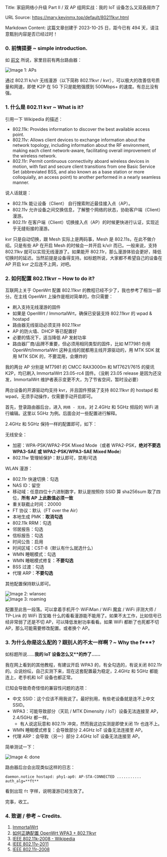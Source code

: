 Title: 家庭网络小升级 Part II / 双 AP 组网实战：我的 IoT 设备怎么又双叒叕炸了

URL Source: https://mary.kevinmx.top/default/80211kvr.html

Markdown Content:
这篇文章创建于 2023-10-25 日，距今已有 494 天，请注意甄别内容是否已经过时！

### 0\. 前情提要 ~ simple introduction.

如 [前文](https://mary.kevinmx.top/default/immortalwrt-iptv.html) 所说，家里目前有两台路由器：

![Image 1: APs](https://mary.kevinmx.top/usr/uploads/2023/10/1803567887.png)

通过 802.11 k/v/r 无线漫游（以下简称 802.11kvr / kvr），可以极大的改善信号质量和网速，即使 K2P 在 5G 下只是能勉强摸到 500Mbps+ 的速度。有总比没有强。

### 1\. 什么是 802.11 kvr ~ What is it?

引用一下 Wikipedia 的描述：

*   802.11k: Provides information to discover the best available access point.
*   802.11v: Allows client devices to exchange information about the network topology, including information about the RF environment, making each client network-aware, facilitating overall improvement of the wireless network.
*   802.11r: Permit continuous connectivity aboard wireless devices in motion, with fast and secure client transitions from one Basic Service Set (abbreviated BSS, and also known as a base station or more colloquially, an access point) to another performed in a nearly seamless manner.

说人话就是：

*   802.11k 能让设备（Client） 自行搜索附近最佳接入点（AP）。
*   802.11v 允许设备之间交换信息，了解整个网络的状态，协助客户端（Client）漫游。
*   802.11r 在客户端（Client）切换接入点（AP）的时候更快进行认证，实现近乎无缝衔接的漫游。

kvr 只是自动切换，跟 Mesh 实际上是两码事，Mesh 是 802.11s，在此不做介绍。只是有些 AP 在开启 Mesh 的时候会一并开启 k/v/r 而已。一般来说，支持 802.11kv 就可以实现无线漫游了。如果能开 802.11r，那么漫游体验会更好，降低切换时的延迟。当然前提是设备得支持。如标题所说，大家都不希望自己的设备在 AP 开启 kvr 之后连不上网，对吧。

### 2\. 如何配置 802.11kvr ~ How to do it?

互联网上关于 OpenWrt 配置 802.11kvr 的教程已经不少了，我也参考了相当一部分。在主线 OpenWrt 上操作是相对简单的，你只需要：

*   刷入支持无线漫游的固件
*   如果是 OpenWrt / ImmortalWrt，确保已安装支持 802.11kvr 的 wpad & hostapd
*   路由器无线驱动必须支持 802.11kvr
*   AP 的防火墙、DHCP 等已配置好
*   必要的情况下，适当降低 AP 发射功率
*   路由器厂商/品牌不重要，但必须用相同类型的固件，比如 MT7981 你用 OpenWrt/ImmortalWrt 这种主线的就都用主线开源驱动的，用 MTK SDK 就用 MTK SDK 的，不要混用，会爆炸的

我的两台 AP 分别是 MT7981 的 CMCC RAX3000m 和 MT7621/7615 的斐讯 K2P，均已刷入 ImmortalWrt 23.05-rc4 固件。（没刷 23.05 release 是因为还没发，ImmortalWrt 维护者表示变更不大，为了节省空间，暂时没必要）

两台设备的开源驱动均支持 kvr，并且固件预装了支持 802.11kvr 的 hostapd 和 wpad，无须手动操作，仅需要手动开启即可。

首先，登录路由器后台，进入 `网络 - 无线`，对 2.4GHz 和 5GHz 频段的 WiFi 进行编辑。这里以 5GHz 为例。后面会对一些配置进行解释。

2.4GHz 和 5GHz 保持一样的配置即可，如下：

无线安全：

*   加密：WPA-PSK/WPA2-PSK Mixed Mode（或者 WPA2-PSK，**绝对不要选 WPA3-SAE 或 WPA2-PSK/WPA3-SAE Mixed Mode**）
*   802.11w 管理帧保护：默认即可，禁用/可选

WLAN 漫游：

*   802.11r 快速切换：勾选
*   NAS ID：留空
*   移动域：任意四位十六进制数字，默认是按照你 SSID 算 sha256sum 取了四位，**所有 AP 上此数值必须一致**
*   重关联截止时间：20000
*   FT 协议：默认（FT over the Air）
*   本地生成 PMK：**取消勾选**
*   802.11k RRM：勾选
*   邻居报告：勾选
*   信标报告：勾选
*   时间公告：启用
*   时间区域：CST-8（默认有什么就选什么）
*   WMN 睡眠模式：勾选
*   WMN 睡眠模式修复：**不要勾选**
*   BSS 过渡：勾选
*   代理 ARP：**不要勾选**

其他配置保持默认即可。

![Image 2: wlansec](https://mary.kevinmx.top/usr/uploads/2023/10/3801157341.png)  
![Image 3: roaming](https://mary.kevinmx.top/usr/uploads/2023/10/1780094929.png)

配置至此告一段落。可以拿着手机开个 WiFiMan / WiFi 魔盒 / WiFi 评测大师 / TP-Link 的 WiFi 百宝箱 什么的看看漫游能不能用了。如果不太工作，比如信号已经非常弱了还是不切 AP，可以降低发射功率看看。如果 WiFi 都断了也死都不切 AP，那么可能需要修改配置。或者换个 AP。

### 3\. 为什么你是这么配的？跟别人的不太一样啊？~ Why the f\*\*\*?

如标题所说……**我的 IoT 设备怎么又\*\*的炸了……**

我在网上看到的其他教程，有建议开启 WPA3 的，有全勾选的，有说关闭 802.11r 的。众说纷纭，自己实测下来，现在这套配置最为稳定，2.4GHz 和 5GHz 都能连上，老手机和 IoT 设备也都正常。

已知会导致奇奇怪怪的兼容性问题的选项：

*   中文 SSID：这个应该不用我说了。最好别用，有些老设备就是连不上中文 SSID。
*   WPA3：可能导致部分（天玑 / MTK Dimensity / IoT）设备无法连接至 AP，2.4/5GHz 都一样。  
    *   有人说这玩意和 802.11r 冲突，然而我这边实测是即使关闭 11r 也连不上。
*   WMN 睡眠模式修复：会导致部分 2.4GHz IoT 设备无法连接至 AP。
*   代理 ARP：会导致（另一）部分 2.4GHz IoT 设备无法连接至 AP。

简单测试一下：

![Image 4: done](https://mary.kevinmx.top/usr/uploads/2023/10/2502117919.png)

路由器后台会出现类似这样的日志：

```
daemon.notice hostapd: phy1-ap0: AP-STA-CONNECTED ........... auth_alg=**ft**
```

看到出现 `ft` 字样，说明漫游已经生效了。

完事，收工。

### 4\. 致谢 / 参考 ~ Credits.

1.  [ImmortalWrt](https://immortalwrt.org/)
2.  [如何正确配置 OpenWrt WPA3 + 802.11kvr](https://vicfree.com/2022/11/openwrt-wpa3-802.11kvr-ap-setup/)
3.  [IEEE 802.11k-2008 - Wikipedia](https://en.wikipedia.org/wiki/IEEE_802.11k-2008)
4.  [IEEE 802.11v-2011](https://en.wikipedia.org/wiki/IEEE_802.11v-2011)
5.  [IEEE 802.11r-2008](https://en.wikipedia.org/wiki/IEEE_802.11r-2008)
